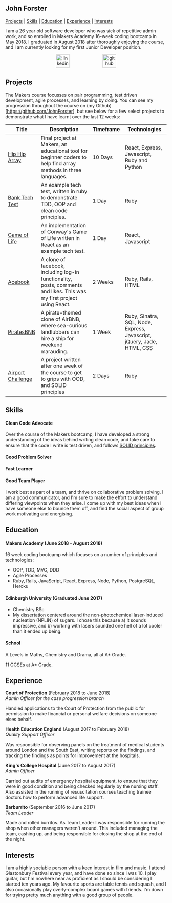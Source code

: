 ## John Forster
[Projects](#projects) | [Skills](#skills) | [Education](#education) | [Experience](#experience) | [Interests](#interests)

I am a 26 year old software developer who was sick of repetitive admin work, and so enrolled in Makers Academy 16-week coding bootcamp in May 2018. I graduated in August 2018 after thoroughly enjoying the course, and I am currently looking for my first Junior Developer position.

<p align="center">
<a href="https://www.linkedin.com/in/forster-john/"><img src="https://www.iconfinder.com/data/icons/free-social-icons/67/linkedin_circle_color-512.png" alt="linkedin" hspace="50" height="42" width="42"></a>
<a href="https://github.com/JohnForster"><img src="https://png.icons8.com/metro/1600/github.png" alt="github" hspace="50" height="42" width="42"></a>


[//]: # (## About Me I've always enjoyed problem solving and fixing things, so programming has turned out to be a natural fit for me, while also providing the chance to build something and be creative. I got into programming I am a thoroughly social person, who works best as part of a team, and thrives on collaborative problem solving. While it's not my preference, I am also perfectly capable of working and learning independently, however.)

## Projects

The Makers course focusses on pair programming, test driven development, agile processes, and learning by doing. You can see my progression throughout the course on (my Github)[https://github.com/JohnForster], but see below for a few select projects to demonstrate what I have learnt over the last 12 weeks:

| Title    | Description |Timeframe| Technologies|
| -------- | --------|--------| -------- |
|[Hip Hip Array][1] | Final project at Makers, an educational tool for beginner coders to help find array methods in three languages.|10 Days|React, Express, Javascript, Ruby and Python|
|[Bank Tech Test][2]| An example tech test, written in ruby to demonstrate TDD, OOP and clean code principles.|1 Day|Ruby|
|[Game of Life][3]| An implementation of Conway's Game of Life written in React as an example tech test.|1 Day|React, Javascript|
| [Acebook][4]| A clone of facebook, including log-in functionality, posts, comments and likes. This was my first project using React. |2 Weeks| Ruby, Rails, HTML|
| [PiratesBNB][5] | A pirate-themed clone of AirBNB, where sea-curious landlubbers can hire a ship for weekend marauding.|1 Week| Ruby, Sinatra, SQL, Node, Express, Javascript, jQuery, Jade, HTML, CSS|
| [Airport Challenge][6]     | A project written after one week of the course to get to grips with OOD, and SOLID principles|2 Days| Ruby|

[1]:https://github.com/bibicollins/array_of_sunshine
[2]:https://github.com/JohnForster/bank_tech_test
[3]:https://github.com/JohnForster/forsters_game_of_life
[4]:https://github.com/JohnForster/acebook-continued-frontend
[5]:https://github.com/archmagos/Makers-BNB/
[6]:https://github.com/JohnForster/airport_challenge_JF

## Skills

#### Clean Code Advocate

Over the course of the Makers bootcamp, I have developed a strong understanding of the ideas behind writing clean code, and take care to ensure that the code I write is test driven, and follows [SOLID principles](https://en.wikipedia.org/wiki/SOLID).

#### Good Problem Solver

#### Fast Learner

#### Good Team Player

I work best as part of a team, and thrive on collaborative problem solving. I am a good communicator, and I'm sure to make the effort to understand differing viewpoints when they arise. I come up with my best ideas when I have someone else to bounce them off, and find the social aspect of group work motivating and energising.

## Education

#### Makers Academy (June 2018 - August 2018)
16 week coding bootcamp which focuses on a number of principles and technologies:
- OOP, TDD, MVC, DDD
- Agile Processes
- Ruby, Rails, JavaScript, React, Express, Node, Python, PostgreSQL, Heroku

#### Edinburgh University (Graduated June 2017)

- Chemistry BSc
- My dissertation centered around the non-photochemical laser-induced nucleation (NPLIN) of sugars. I chose this because a) it sounds impressive, and b) working with lasers sounded one hell of a lot cooler than it ended up being.

#### School
A Levels in Maths, Chemistry and Drama, all at A* Grade.

11 GCSEs at A* Grade.

## Experience

**Court of Protection** (February 2018 to June 2018)   
*Admin Officer for the case progression branch*

Handled applications to the Court of Protection from the public for permission to make financial or personal welfare decisions on someone elses behalf.

**Health Education England** (August 2017 to February 2018)    
*Quality Support Officer*

Was responsible for observing panels on the treatment of medical students around London and the South East, writing reports on the findings, and tracking the findings as points for improvement at the hospitals.

**King's College Hospital** (June 2017 to August 2017)    
*Admin Officer*

Carried out audits of emergency hospital equipment, to ensure that they were in good condition and being checked regularly by the nursing staff. Also assisted in the running of resuscitation courses teaching trainee doctors how to perform advanced life support.

**Barburrito** (September 2016 to June 2017)    
*Team Leader*

Made and rolled burritos. As Team Leader I was responsible for running the shop when other managers weren't around. This included managing the team, cashing up, and being responsible for closing the shop at the end of the night.

## Interests
I am a highly sociable person with a keen interest in film and music. I attend Glastonbury Festival every year, and have done so since I was 10. I play guitar, but I'm nowhere near as proficient as I should be considering I started ten years ago. My favourite sports are table tennis and squash, and I also occasionally play overly-complex board games with friends. I'm down for trying pretty much anything with a good group of people.
